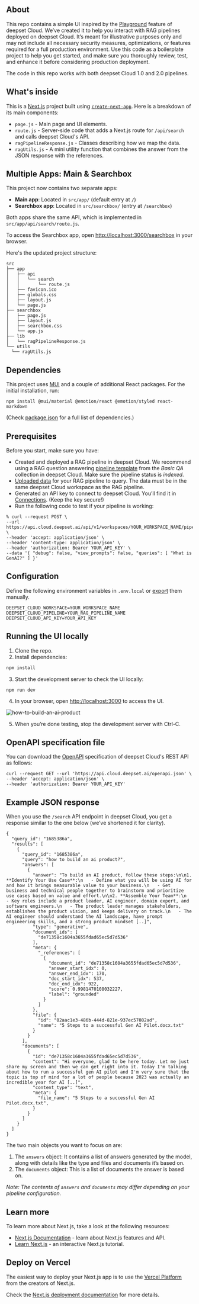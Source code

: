 ## About

This repo contains a simple UI inspired by the [Playground](https://docs.cloud.deepset.ai/docs/run-a-search) feature of deepset Cloud. We’ve created it to help you interact with RAG pipelines deployed on deepset Cloud. It’s meant for illustrative purposes only and may not include all necessary security measures, optimizations, or features required for a full production environment. Use this code as a boilerplate project to help you get started, and make sure you thoroughly review, test, and enhance it before considering production deployment.

The code in this repo works with both deepset Cloud 1.0 and 2.0 pipelines.

## What's inside

This is a [Next.js](https://nextjs.org/) project built using [`create-next-app`](https://github.com/vercel/next.js/tree/canary/packages/create-next-app). Here is a breakdown of its main components:

- ```page.js``` - Main page and UI elements.
- ```route.js``` - Server-side code that adds a Next.js route for ```/api/search``` and calls deepset Cloud's API.
- ```ragPipelineResponse.js``` - Classes describing how we map the data.
- ```ragUtils.js``` - A mini utility function that combines the answer from the JSON response with the references.


## Multiple Apps: Main & Searchbox

This project now contains two separate apps:

- **Main app**: Located in `src/app/` (default entry at `/`)
- **Searchbox app**: Located in `src/searchbox/` (entry at `/searchbox`)

Both apps share the same API, which is implemented in `src/app/api/search/route.js`.

To access the Searchbox app, open [http://localhost:3000/searchbox](http://localhost:3000/searchbox) in your browser.

Here's the updated project structure:

```
src
├── app
│   ├── api
│   │   └── search
│   │       └── route.js
│   ├── favicon.ico
│   ├── globals.css
│   ├── layout.js
│   └── page.js
├── searchbox
│   ├── page.js
│   ├── layout.js
│   ├── searchbox.css
│   └── app.js
├── lib
│   └── ragPipelineResponse.js
└── utils
  └── ragUtils.js
```

## Dependencies

This project uses [MUI](https://mui.com/) and a couple of additional React packages. For the initial installation, run:

```
npm install @mui/material @emotion/react @emotion/styled react-markdown
```

(Check [package.json](https://github.com/deepset-ai/example-rag-ui/blob/main/package.json) for a full list of dependencies.)


## Prerequisites

Before you start, make sure you have:

- Created and deployed a RAG pipeline in deepset Cloud. We recommend using a RAG question answering [pipeline template](https://docs.cloud.deepset.ai/docs/pipeline-templates) from the *Basic QA* collection in deepset Cloud. Make sure the pipeline status is *indexed*.
- [Uploaded data](https://docs.cloud.deepset.ai/docs/upload-files) for your RAG pipeline to query. The data must be in the same deepset Cloud workspace as the RAG pipeline.
- Generated an API key to connect to deepset Cloud. You’ll find it in [Connections](https://cloud.deepset.ai/settings/connections). (Keep the key secure!)
- Run the following code to test if your pipeline is working:

```
% curl --request POST \
--url https://api.cloud.deepset.ai/api/v1/workspaces/YOUR_WORKSPACE_NAME/pipelines/YOUR_RAG_PIPELINE_NAME/search \
--header 'accept: application/json' \
--header 'content-type: application/json' \
--header 'authorization: Bearer YOUR_API_KEY' \
--data '{ "debug": false, "view_prompts": false, "queries": [ "What is GenAI?" ] }'
```

## Configuration

Define the following environment variables in ```.env.local``` or [export](https://www.man7.org/linux/man-pages/man1/export.1p.html) them manually.

``` 
DEEPSET_CLOUD_WORKSPACE=YOUR_WORKSPACE_NAME
DEEPSET_CLOUD_PIPELINE=YOUR_RAG_PIPELINE_NAME
DEEPSET_CLOUD_API_KEY=YOUR_API_KEY
```

## Running the UI locally

1. Clone the repo.
2. Install dependencies:

```bash
npm install
```

3. Start the development server to check the UI locally:

```
npm run dev
```

4. In your browser, open [http://localhost:3000](http://localhost:3000) to access the UI.

![how-to-build-an-ai-product](https://github.com/deepset-ai/example-rag-ui/assets/56412611/1b92c7f2-3a7f-4048-923d-5e240e1e6f82)

5. When you’re done testing, stop the development server with Ctrl-C.

## OpenAPI specification file

You can download the [OpenAPI](https://spec.openapis.org/oas/latest.html) specification of deepset Cloud's REST API as follows:

```
curl --request GET --url 'https://api.cloud.deepset.ai/openapi.json' \
--header 'accept: application/json' \
--header 'authorization: Bearer YOUR_API_KEY'
```

## Example JSON response

When you use the ```/search``` API endpoint in deepset Cloud, you get a response similar to the one below (we’ve shortened it for clarity).

```
{
  "query_id": "1685386a",
  "results": [
    {
      "query_id": "1685386a",
      "query": "how to build an ai product?",
      "answers": [
        {
          "answer": "To build an AI product, follow these steps:\n\n1. **Identify Your Use Case**:\n   - Define what you will be using AI for and how it brings measurable value to your business.\n   - Get business and technical people together to brainstorm and prioritize use cases based on value and effort.\n\n2. **Assemble Your Team**:\n   - Key roles include a product leader, AI engineer, domain expert, and software engineers.\n   - The product leader manages stakeholders, establishes the product vision, and keeps delivery on track.\n   - The AI engineer should understand the AI landscape, have prompt engineering skills, and a strong product mindset [..]",
          "type": "generative",
          "document_ids": [
            "de71358c1604a3655fdad65ec5d7d536"
          ],
          "meta": {
            "_references": [
              {
                "document_id": "de71358c1604a3655fdad65ec5d7d536",
                "answer_start_idx": 0,
                "answer_end_idx": 170,
                "doc_start_idx": 537,
                "doc_end_idx": 922,
                "score": 0.9981470108032227,
                "label": "grounded"
              }
            ]
          },
          "file": {
            "id": "02aac1e3-486b-444d-821e-937ec57082ad",
            "name": "5 Steps to a successful Gen AI Pilot.docx.txt"
          }
        }
      ],
      "documents": [
        {
          "id": "de71358c1604a3655fdad65ec5d7d536",
          "content": "Hi everyone, glad to be here today. Let me just share my screen and then we can get right into it. Today I'm talking about how to run a successful gen AI pilot and I'm very sure that the topic is top of mind for a lot of people because 2023 was actually an incredible year for AI [..]",
          "content_type": "text",
          "meta": {
            "file_name": "5 Steps to a successful Gen AI Pilot.docx.txt",
          }
        }
      ]
    }
  ]
}
```

The two main objects you want to focus on are:

1. The ```answers``` object: It contains a list of answers generated by the model, along with details like the type and files and documents it’s based on.
2. The ```documents``` object: This is a list of documents the answer is based on.

*Note: The contents of ```answers``` and ```documents``` may differ depending on your pipeline configuration.*

## Learn more

To learn more about Next.js, take a look at the following resources:

- [Next.js Documentation](https://nextjs.org/docs) - learn about Next.js features and API.
- [Learn Next.js](https://nextjs.org/learn) - an interactive Next.js tutorial.

## Deploy on Vercel

The easiest way to deploy your Next.js app is to use the [Vercel Platform](https://vercel.com/new?utm_medium=default-template&filter=next.js&utm_source=create-next-app&utm_campaign=create-next-app-readme) from the creators of Next.js.

Check the [Next.js deployment documentation](https://nextjs.org/docs/deployment) for more details.

